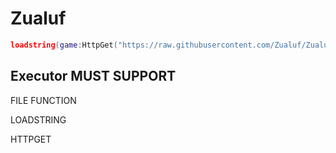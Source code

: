 # Zualuf
```lua
loadstring(game:HttpGet("https://raw.githubusercontent.com/Zualuf/Zualuf/refs/heads/main/AutoBuild.lua"))()
```
## Executor MUST SUPPORT
FILE FUNCTION

LOADSTRING

HTTPGET
